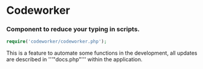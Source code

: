 # Codeworker
### Component to reduce your typing in scripts.

```php
require('codeworker/codeworker.php');
````

This is a feature to automate some functions in the development, all updates are described in '''"docs.php"''' within the application.
